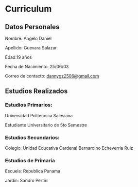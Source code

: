 # Curriculum
## Datos Personales 
Nombre: Angelo Daniel

Apellido: Guevara Salazar

Edad:19 años

Fecha de Nacimiento: 25/06/03

Correo de contacto: dannygz2506@gmail.com

## Estudios Realizados
### Estudios Primarios:
Universidad Politecnica Salesiana

Estudiante Universitario de 5to Semestre 

### Estudios Secundarios:

Colegio: Unidad Educativa Cardenal Bernardino Echeverria Ruiz

### Estudios de Primaria

Escuela: Republica Panama

Jardin: Sandro Pertini

